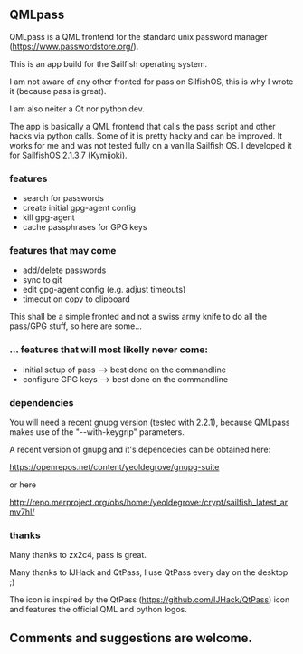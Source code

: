 ## QMLpass
QMLpass is a QML frontend for the standard unix password manager (https://www.passwordstore.org/).

This is an app build for the Sailfish operating system.

I am not aware of any other fronted for pass on SilfishOS, this is why I wrote it (because pass is great).

I am also neiter a Qt nor python dev.

The app is basically a QML frontend that calls the pass script and other hacks via python calls.
Some of it is pretty hacky and can be improved.
It works for me and was not tested fully on a vanilla Sailfish OS.
I developed it for SailfishOS 2.1.3.7 (Kymijoki).

### features
* search for passwords
* create initial gpg-agent config
* kill gpg-agent
* cache passphrases for GPG keys

### features that may come
* add/delete passwords
* sync to git
* edit gpg-agent config (e.g. adjust timeouts)
* timeout on copy to clipboard

This shall be a simple fronted and not a swiss army knife to do all the pass/GPG stuff, so here are some...

### ... features that will most likelly never come:
* initial setup of pass --> best done on the commandline
* configure GPG keys --> best done on the commandline

### dependencies
You will need a recent gnupg version (tested with 2.2.1), because QMLpass makes use of the "--with-keygrip" parameters.

A recent version of gnupg and it's dependecies can be obtained here:

https://openrepos.net/content/yeoldegrove/gnupg-suite

or here

http://repo.merproject.org/obs/home:/yeoldegrove:/crypt/sailfish_latest_armv7hl/

### thanks

Many thanks to zx2c4, pass is great.

Many thanks to IJHack and QtPass, I use QtPass every day on the desktop ;)

The icon is inspired by the QtPass (https://github.com/IJHack/QtPass) icon and features the official QML and python logos.


## Comments and suggestions are welcome.
